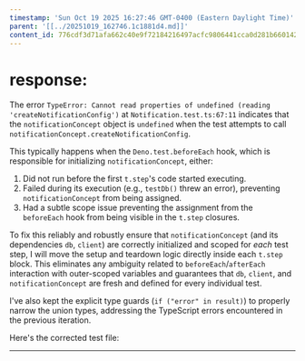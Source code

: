 ```yaml
---
timestamp: 'Sun Oct 19 2025 16:27:46 GMT-0400 (Eastern Daylight Time)'
parent: '[[../20251019_162746.1c1881d4.md]]'
content_id: 776cdf3d71afa662c40e9f72184216497acfc9806441cca0d281b66014207810
---
```


# response:

The error `TypeError: Cannot read properties of undefined (reading 'createNotificationConfig')` at `Notification.test.ts:67:11` indicates that the `notificationConcept` object is `undefined` when the test attempts to call `notificationConcept.createNotificationConfig`.

This typically happens when the `Deno.test.beforeEach` hook, which is responsible for initializing `notificationConcept`, either:

1. Did not run before the first `t.step`'s code started executing.
2. Failed during its execution (e.g., `testDb()` threw an error), preventing `notificationConcept` from being assigned.
3. Had a subtle scope issue preventing the assignment from the `beforeEach` hook from being visible in the `t.step` closures.

To fix this reliably and robustly ensure that `notificationConcept` (and its dependencies `db`, `client`) are correctly initialized and scoped for *each* test step, I will move the setup and teardown logic directly inside each `t.step` block. This eliminates any ambiguity related to `beforeEach`/`afterEach` interaction with outer-scoped variables and guarantees that `db`, `client`, and `notificationConcept` are fresh and defined for every individual test.

I've also kept the explicit type guards (`if ("error" in result)`) to properly narrow the union types, addressing the TypeScript errors encountered in the previous iteration.

Here's the corrected test file:

***
